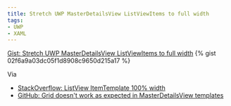 ```yaml
---
title: Stretch UWP MasterDetailsView ListViewItems to full width
tags:
- UWP
- XAML
---
```

<noscript>
  <a href="https://gist.github.com/02f6a9a03dc05f1d8908c9650d215a17">Gist: Stretch UWP MasterDetailsView ListViewItems to full width</a>
</noscript>
{% gist 02f6a9a03dc05f1d8908c9650d215a17 %}

Via 
- [StackOverflow: ListView ItemTemplate 100% width](https://stackoverflow.com/questions/18626696/listview-itemtemplate-100-width)
- [GitHub: Grid doesn't work as expected in MasterDetailsView templates](https://github.com/Microsoft/UWPCommunityToolkit/issues/938)
